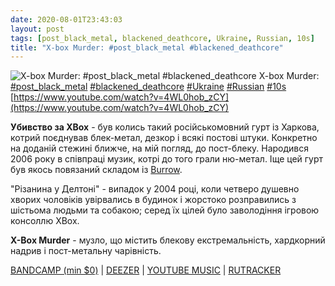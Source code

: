 ```yaml
---
date: 2020-08-01T23:43:03
layout: post
tags: [post_black_metal, blackened_deathcore, Ukraine, Russian, 10s]
title: "X-box Murder: #post_black_metal #blackened_deathcore"
---
```

![X-box Murder: #post_black_metal #blackened_deathcore](https://i.ytimg.com/vi/4WL0hob_zCY/maxresdefault.jpg)
X-box Murder: [#post_black_metal](/tags/#post_black_metal) [#blackened_deathcore](/tags/#blackened_deathcore) [#Ukraine](/tags/#Ukraine) [#Russian](/tags/#Russian) [#10s](/tags/#10s) [https://www.youtube.com/watch?v=4WL0hob_zCY](https://www.youtube.com/watch?v=4WL0hob_zCY)

**Убивство за XBox** - був колись такий російськомовний гурт із Харкова, котрий поєднував блек-метал, дезкор і всякі постові штуки. Конкретно на доданій стежині ближче, на мій погляд, до пост-блеку. Народився 2006 року в співпраці музик, котрі до того грали ню-метал. Іще цей гурт був якось повязаний складом із [Burrow](https://t.me/vast_space_unexplored/3914).

&quot;Різанина у Делтоні&quot; - випадок у 2004 році, коли четверо душевно хворих чоловіків увірвались в будинок і жорстоко розправились з шістьома людьми та собакою; серед їх цілей було заволодіння ігровою консоллю XBox.

**X-Box Murder** - музло, що містить блекову екстремальність, хардкорний надрив і пост-метальну чарівність.

[BANDCAMP (min $0)](https://x-boxmurder.bandcamp.com/album/x-box-murder) | [DEEZER](https://www.deezer.com/album/162221652?utm_source=deezer&amp;utm_content=album-162221652&amp;utm_term=1601611822_1596314496&amp;utm_medium=web) | [YOUTUBE MUSIC](https://music.youtube.com/playlist?list=OLAK5uy_l-xIQiI2FGy4YyDLA1SzpaP4Qy03ktEbg) | [RUTRACKER](https://rutracker.org/forum/viewtopic.php?t=4714500)